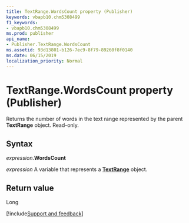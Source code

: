 ```yaml
---
title: TextRange.WordsCount property (Publisher)
keywords: vbapb10.chm5308499
f1_keywords:
- vbapb10.chm5308499
ms.prod: publisher
api_name:
- Publisher.TextRange.WordsCount
ms.assetid: 93d13801-b126-7ec9-8f79-89260f8f0140
ms.date: 06/15/2019
localization_priority: Normal
---
```



# TextRange.WordsCount property (Publisher)

Returns the number of words in the text range represented by the parent **TextRange** object. Read-only.


## Syntax

_expression_.**WordsCount**

_expression_ A variable that represents a **[TextRange](Publisher.TextRange.md)** object.


## Return value

Long



[!include[Support and feedback](~/includes/feedback-boilerplate.md)]